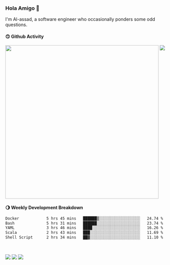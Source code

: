 ### Hola Amigo 🤣   

I'm Al-assad, a software engineer who occasionally ponders some odd questions.  
 
#### 🙃 Github Activity 
<div>
  <img src="https://github-readme-stats.vercel.app/api?username=al-assad&show_icons=true" align="top" style="display: inline-block;" width="480"/>
  <img src="https://github-readme-stats.vercel.app/api/top-langs/?username=al-assad&hide=css,html&langs_count=8&layout=compact" align="top" style="display: inline-block;"/>
</div>

#### 🌖 Weekly Development Breakdown
<!--START_SECTION:waka-->

```txt
Docker            5 hrs 45 mins   ██████▒░░░░░░░░░░░░░░░░░░   24.74 %
Bash              5 hrs 31 mins   ██████░░░░░░░░░░░░░░░░░░░   23.74 %
YAML              3 hrs 46 mins   ████░░░░░░░░░░░░░░░░░░░░░   16.26 %
Scala             2 hrs 43 mins   ███░░░░░░░░░░░░░░░░░░░░░░   11.69 %
Shell Script      2 hrs 34 mins   ██▓░░░░░░░░░░░░░░░░░░░░░░   11.10 %
```

<!--END_SECTION:waka-->

<br>

<a href="https://twitter.com/Alassad_dev"><img src="https://img.shields.io/badge/Twitter-@Alassad__dev-blue?style=flat&logo=twitter" /></a>
<a href="https://t.me/alassad_dev"><img src="https://img.shields.io/badge/Telegram-@alassad__dev-orange?style=flat&logo=telegram" /></a>
<a href="https://al-assad.github.io"><img src="https://img.shields.io/badge/Blogs-Linying_Assad's_Blog-yellow?style=flat&logo=github" /></a>

